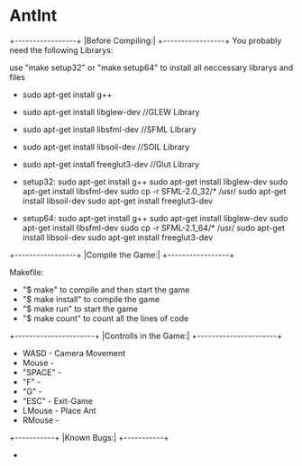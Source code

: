 AntInt
=======
+-----------------+
|Before Compiling:|
+-----------------+
You probably need the following Librarys:

use "make setup32" or "make setup64" to install all neccessary librarys and files

- sudo apt-get install g++
- sudo apt-get install libglew-dev //GLEW Library
- sudo apt-get install libsfml-dev //SFML Library
- sudo apt-get install libsoil-dev //SOIL Library
- sudo apt-get install freeglut3-dev //Glut Library

- setup32:
	sudo apt-get install g++
	sudo apt-get install libglew-dev
	sudo apt-get install libsfml-dev 
	sudo cp -r SFML-2.0_32/* /usr/
	sudo apt-get install libsoil-dev
	sudo apt-get install freeglut3-dev

- setup64:
	sudo apt-get install g++
	sudo apt-get install libglew-dev
	sudo apt-get install libsfml-dev 
	sudo cp -r SFML-2.1_64/* /usr/
	sudo apt-get install libsoil-dev
	sudo apt-get install freeglut3-dev

+-----------------+
|Compile the Game:|
+-----------------+

Makefile:
- "$ make" to compile and then start the game	
- "$ make install" to compile the game
- "$ make run" to start the game
- "$ make count" to count all the lines of code


+----------------------+
|Controlls in the Game:|
+----------------------+
- WASD		-	Camera Movement
- Mouse		-	
- "SPACE" 	-	
- "F"		- 	
- "G"		-	
- "ESC"		- 	Exit-Game
- LMouse 	- 	Place Ant
- RMouse	-	


+-----------+
|Known Bugs:|
+-----------+

- 
